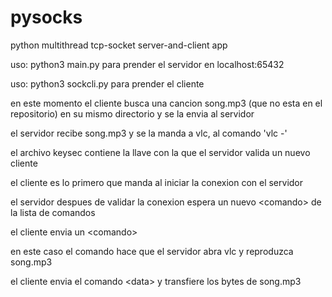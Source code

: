 # pysocks
python multithread tcp-socket server-and-client app

uso: python3 main.py
para prender el servidor en localhost:65432

uso: python3 sockcli.py
para prender el cliente

en este momento el cliente busca una cancion song.mp3 (que no esta en el repositorio) en su mismo directorio y se la envia al servidor

el servidor recibe song.mp3 y se la manda a vlc, al comando 'vlc -'

el archivo keysec contiene la llave con la que el servidor valida un nuevo cliente

el cliente es lo primero que manda al iniciar la conexion con el servidor

el servidor despues de validar la conexion espera un nuevo \<comando> de la lista de comandos
  
el cliente envia un \<comando>

en este caso el comando <data> hace que el servidor abra vlc y reproduzca song.mp3
  
el cliente envia el comando \<data> y transfiere los bytes de song.mp3
